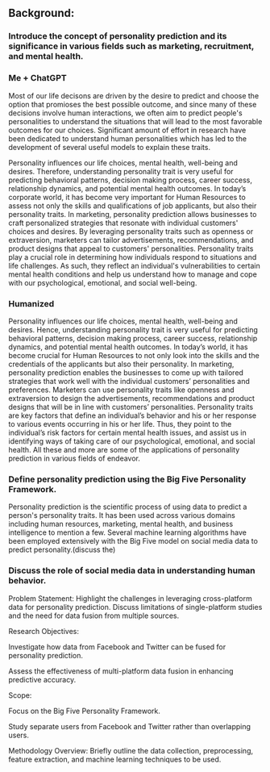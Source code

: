 

## Background:

### Introduce the concept of personality prediction and its significance in various fields such as marketing, recruitment, and mental health.

### Me + ChatGPT

Most of our life decisons are driven by the desire to predict and choose the option that promioses the best possible outcome, and since many of these decisions involve human interactions, we often aim to predict people's personalities to understand the situations that will lead to the most favorable outcomes for our choices. Significant amount of effort in research have been dedicated to understand human personalities which has led to the development of several useful models  to explain these traits.

Personality influences our life choices, mental health, well-being and desires. Therefore, understanding personality trait is very useful for predicting behavioral patterns, decision making process, career success, relationship dynamics, and potential mental health outcomes. In today’s corporate world, it has become very important for Human Resources to assess not only the skills and qualifications of job applicants, but also their personality traits. In marketing, personality prediction allows businesses to craft personalized strategies that resonate with individual customers' choices and desires. By leveraging personality traits such as openness or extraversion, marketers can tailor advertisements, recommendations, and product designs that appeal to customers' personalities. Personality traits play a crucial role in determining how individuals respond to situations and life challenges. As such, they reflect an individual's vulnerabilities to certain mental health conditions and help us understand how to manage and cope with our psychological, emotional, and social well-being.

### Humanized

 Personality influences our life choices, mental health, well-being and desires. Hence, understanding personality trait is very useful for predicting behavioral patterns, decision making process, career success, relationship dynamics, and potential mental health outcomes. In today’s world,  it has become crucial for Human Resources to not only look into the skills and the credentials of the applicants but also their personality. In marketing, personality prediction enables the businesses to come up with tailored strategies that  work well with the individual customers’ personalities and preferences. Marketers can use personality traits like openness and  extraversion to design the advertisements, recommendations and product designs that will be in line with customers’  personalities. Personality traits are key factors that define an individual’s behavior and his or her response to various events  occurring in his or her life. Thus, they point to the individual’s risk factors for certain mental  health issues, and assist us in identifying ways of taking care of our psychological, emotional, and social  health. All these and more are some of the applications of personality prediction in various fields of endeavor.

### Define personality prediction using the Big Five Personality Framework.

Personality prediction is the scientific process of using data to predict a person's personality traits. It has been used across various domains including human resources, marketing, mental health, and business intelligence to mention a few. Several machine learning algorithms have been employed extensively with the Big Five model on social media data to predict personality.(discuss the)

### Discuss the role of social media data in understanding human behavior.


Problem Statement:
Highlight the challenges in leveraging cross-platform data for personality prediction. Discuss limitations of single-platform studies and the need for data fusion from multiple sources.

Research Objectives:

Investigate how data from Facebook and Twitter can be fused for personality prediction.

Assess the effectiveness of multi-platform data fusion in enhancing predictive accuracy.


Scope:

Focus on the Big Five Personality Framework.

Study separate users from Facebook and Twitter rather than overlapping users.


Methodology Overview:
Briefly outline the data collection, preprocessing, feature extraction, and machine learning techniques to be used.
 
